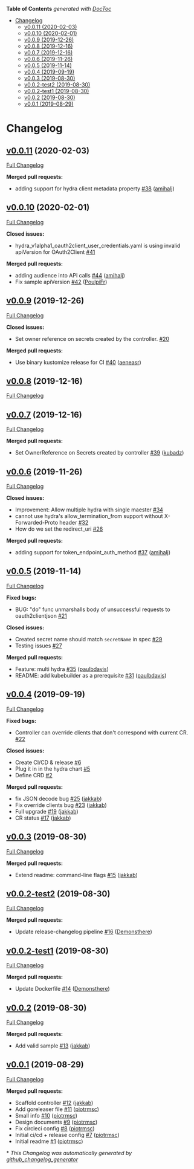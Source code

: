 <!-- START doctoc generated TOC please keep comment here to allow auto update -->
<!-- DON'T EDIT THIS SECTION, INSTEAD RE-RUN doctoc TO UPDATE -->
**Table of Contents**  *generated with [DocToc](https://github.com/thlorenz/doctoc)*

- [Changelog](#changelog)
  - [v0.0.11 (2020-02-03)](#v0011-2020-02-03)
  - [v0.0.10 (2020-02-01)](#v0010-2020-02-01)
  - [v0.0.9 (2019-12-26)](#v009-2019-12-26)
  - [v0.0.8 (2019-12-16)](#v008-2019-12-16)
  - [v0.0.7 (2019-12-16)](#v007-2019-12-16)
  - [v0.0.6 (2019-11-26)](#v006-2019-11-26)
  - [v0.0.5 (2019-11-14)](#v005-2019-11-14)
  - [v0.0.4 (2019-09-19)](#v004-2019-09-19)
  - [v0.0.3 (2019-08-30)](#v003-2019-08-30)
  - [v0.0.2-test2 (2019-08-30)](#v002-test2-2019-08-30)
  - [v0.0.2-test1 (2019-08-30)](#v002-test1-2019-08-30)
  - [v0.0.2 (2019-08-30)](#v002-2019-08-30)
  - [v0.0.1 (2019-08-29)](#v001-2019-08-29)

<!-- END doctoc generated TOC please keep comment here to allow auto update -->

# Changelog

## [v0.0.11](https://github.com/ory/hydra-maester/tree/v0.0.11) (2020-02-03)

[Full Changelog](https://github.com/ory/hydra-maester/compare/v0.0.10...v0.0.11)

**Merged pull requests:**

- adding support for hydra client metadata property [\#38](https://github.com/ory/hydra-maester/pull/38) ([amihalj](https://github.com/amihalj))

## [v0.0.10](https://github.com/ory/hydra-maester/tree/v0.0.10) (2020-02-01)

[Full Changelog](https://github.com/ory/hydra-maester/compare/v0.0.9...v0.0.10)

**Closed issues:**

- hydra\_v1alpha1\_oauth2client\_user\_credentials.yaml is using invalid apiVersion for OAuth2Client [\#41](https://github.com/ory/hydra-maester/issues/41)

**Merged pull requests:**

- adding audience into API calls [\#44](https://github.com/ory/hydra-maester/pull/44) ([amihalj](https://github.com/amihalj))
- Fix sample apiVersion [\#42](https://github.com/ory/hydra-maester/pull/42) ([PoulpiFr](https://github.com/PoulpiFr))

## [v0.0.9](https://github.com/ory/hydra-maester/tree/v0.0.9) (2019-12-26)

[Full Changelog](https://github.com/ory/hydra-maester/compare/v0.0.8...v0.0.9)

**Closed issues:**

- Set owner reference on secrets created by the controller. [\#20](https://github.com/ory/hydra-maester/issues/20)

**Merged pull requests:**

- Use binary kustomize release for CI [\#40](https://github.com/ory/hydra-maester/pull/40) ([aeneasr](https://github.com/aeneasr))

## [v0.0.8](https://github.com/ory/hydra-maester/tree/v0.0.8) (2019-12-16)

[Full Changelog](https://github.com/ory/hydra-maester/compare/v0.0.7...v0.0.8)

## [v0.0.7](https://github.com/ory/hydra-maester/tree/v0.0.7) (2019-12-16)

[Full Changelog](https://github.com/ory/hydra-maester/compare/v0.0.6...v0.0.7)

**Merged pull requests:**

- Set OwnerReference on Secrets created by controller [\#39](https://github.com/ory/hydra-maester/pull/39) ([kubadz](https://github.com/kubadz))

## [v0.0.6](https://github.com/ory/hydra-maester/tree/v0.0.6) (2019-11-26)

[Full Changelog](https://github.com/ory/hydra-maester/compare/v0.0.5...v0.0.6)

**Closed issues:**

- Improvement: Allow multiple hydra with single maester [\#34](https://github.com/ory/hydra-maester/issues/34)
- cannot use hydra's allow\_termination\_from support without X-Forwarded-Proto header [\#32](https://github.com/ory/hydra-maester/issues/32)
- How do we set the redirect\_uri [\#26](https://github.com/ory/hydra-maester/issues/26)

**Merged pull requests:**

- adding support for token\_endpoint\_auth\_method [\#37](https://github.com/ory/hydra-maester/pull/37) ([amihalj](https://github.com/amihalj))

## [v0.0.5](https://github.com/ory/hydra-maester/tree/v0.0.5) (2019-11-14)

[Full Changelog](https://github.com/ory/hydra-maester/compare/v0.0.4...v0.0.5)

**Fixed bugs:**

- BUG: "do" func unmarshalls body of unsuccessful requests to oauth2clientjson  [\#21](https://github.com/ory/hydra-maester/issues/21)

**Closed issues:**

- Created secret name should match `secretName` in spec [\#29](https://github.com/ory/hydra-maester/issues/29)
- Testing issues [\#27](https://github.com/ory/hydra-maester/issues/27)

**Merged pull requests:**

- Feature: multi hydra [\#35](https://github.com/ory/hydra-maester/pull/35) ([paulbdavis](https://github.com/paulbdavis))
- README: add kubebuilder as a prerequisite [\#31](https://github.com/ory/hydra-maester/pull/31) ([paulbdavis](https://github.com/paulbdavis))

## [v0.0.4](https://github.com/ory/hydra-maester/tree/v0.0.4) (2019-09-19)

[Full Changelog](https://github.com/ory/hydra-maester/compare/v0.0.3...v0.0.4)

**Fixed bugs:**

- Controller can override clients that don't correspond with current CR. [\#22](https://github.com/ory/hydra-maester/issues/22)

**Closed issues:**

- Create CI/CD & release [\#6](https://github.com/ory/hydra-maester/issues/6)
- Plug it in in the hydra chart [\#5](https://github.com/ory/hydra-maester/issues/5)
- Define CRD [\#2](https://github.com/ory/hydra-maester/issues/2)

**Merged pull requests:**

- fix JSON decode bug [\#25](https://github.com/ory/hydra-maester/pull/25) ([jakkab](https://github.com/jakkab))
- Fix override clients bug [\#23](https://github.com/ory/hydra-maester/pull/23) ([jakkab](https://github.com/jakkab))
- Full upgrade [\#19](https://github.com/ory/hydra-maester/pull/19) ([jakkab](https://github.com/jakkab))
- CR status [\#17](https://github.com/ory/hydra-maester/pull/17) ([jakkab](https://github.com/jakkab))

## [v0.0.3](https://github.com/ory/hydra-maester/tree/v0.0.3) (2019-08-30)

[Full Changelog](https://github.com/ory/hydra-maester/compare/v0.0.2-test2...v0.0.3)

**Merged pull requests:**

- Extend readme: command-line flags [\#15](https://github.com/ory/hydra-maester/pull/15) ([jakkab](https://github.com/jakkab))

## [v0.0.2-test2](https://github.com/ory/hydra-maester/tree/v0.0.2-test2) (2019-08-30)

[Full Changelog](https://github.com/ory/hydra-maester/compare/v0.0.2-test1...v0.0.2-test2)

**Merged pull requests:**

- Update release-changelog pipeline [\#16](https://github.com/ory/hydra-maester/pull/16) ([Demonsthere](https://github.com/Demonsthere))

## [v0.0.2-test1](https://github.com/ory/hydra-maester/tree/v0.0.2-test1) (2019-08-30)

[Full Changelog](https://github.com/ory/hydra-maester/compare/v0.0.2...v0.0.2-test1)

**Merged pull requests:**

- Update Dockerfile [\#14](https://github.com/ory/hydra-maester/pull/14) ([Demonsthere](https://github.com/Demonsthere))

## [v0.0.2](https://github.com/ory/hydra-maester/tree/v0.0.2) (2019-08-30)

[Full Changelog](https://github.com/ory/hydra-maester/compare/v0.0.1...v0.0.2)

**Merged pull requests:**

- Add valid sample [\#13](https://github.com/ory/hydra-maester/pull/13) ([jakkab](https://github.com/jakkab))

## [v0.0.1](https://github.com/ory/hydra-maester/tree/v0.0.1) (2019-08-29)

[Full Changelog](https://github.com/ory/hydra-maester/compare/7cd60343d02b63ae0ab438f9e8ee26724f28a87a...v0.0.1)

**Merged pull requests:**

- Scaffold controller [\#12](https://github.com/ory/hydra-maester/pull/12) ([jakkab](https://github.com/jakkab))
- Add goreleaser file [\#11](https://github.com/ory/hydra-maester/pull/11) ([piotrmsc](https://github.com/piotrmsc))
- Small info [\#10](https://github.com/ory/hydra-maester/pull/10) ([piotrmsc](https://github.com/piotrmsc))
- Design documents [\#9](https://github.com/ory/hydra-maester/pull/9) ([piotrmsc](https://github.com/piotrmsc))
- Fix circleci config [\#8](https://github.com/ory/hydra-maester/pull/8) ([piotrmsc](https://github.com/piotrmsc))
- Initial ci/cd + release config [\#7](https://github.com/ory/hydra-maester/pull/7) ([piotrmsc](https://github.com/piotrmsc))
- Initial readme [\#1](https://github.com/ory/hydra-maester/pull/1) ([piotrmsc](https://github.com/piotrmsc))



\* *This Changelog was automatically generated by [github_changelog_generator](https://github.com/github-changelog-generator/github-changelog-generator)*
